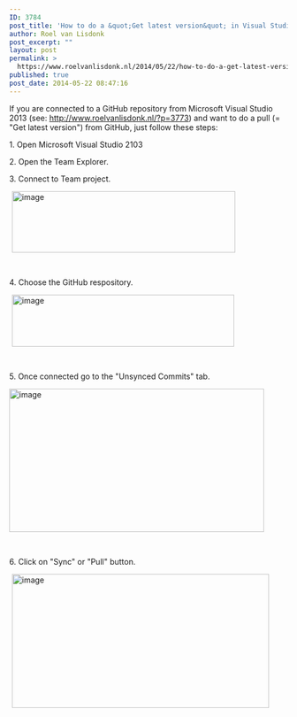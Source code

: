 ```yaml
---
ID: 3784
post_title: 'How to do a &quot;Get latest version&quot; in Visual Studio 2013 for a GitHub repository.'
author: Roel van Lisdonk
post_excerpt: ""
layout: post
permalink: >
  https://www.roelvanlisdonk.nl/2014/05/22/how-to-do-a-get-latest-version-in-visual-studio-2013-for-a-github-repository/
published: true
post_date: 2014-05-22 08:47:16
---
```

<p>If you are connected to a GitHub repository from Microsoft Visual Studio 2013 (see: <a title="http://www.roelvanlisdonk.nl/?p=3773" href="http://www.roelvanlisdonk.nl/?p=3773">http://www.roelvanlisdonk.nl/?p=3773</a>) and want to do a pull (= &quot;Get latest version&quot;) from GitHub, just follow these steps:</p>  <p>1. Open Microsoft Visual Studio 2103</p>  <p>2. Open the Team Explorer.</p>  <p>3. Connect to Team project.</p>  <p><a href="http://www.roelvanlisdonk.nl/wp-content/uploads/2014/05/image4.png" rel="lightbox"><img title="image" style="border-top: 0px; border-right: 0px; background-image: none; border-bottom: 0px; padding-top: 0px; padding-left: 0px; margin: 0px 5px; border-left: 0px; display: inline; padding-right: 0px" border="0" alt="image" src="http://www.roelvanlisdonk.nl/wp-content/uploads/2014/05/image_thumb4.png" width="404" height="111" /></a></p>  <p>&#160;</p>  <p>4. Choose the GitHub respository.</p>  <p><a href="http://www.roelvanlisdonk.nl/wp-content/uploads/2014/05/image5.png" rel="lightbox"><img title="image" style="border-top: 0px; border-right: 0px; background-image: none; border-bottom: 0px; padding-top: 0px; padding-left: 0px; margin: 0px 5px; border-left: 0px; display: inline; padding-right: 0px" border="0" alt="image" src="http://www.roelvanlisdonk.nl/wp-content/uploads/2014/05/image_thumb5.png" width="402" height="94" /></a></p>  <p>&#160;</p>  <p>5. Once connected go to the &quot;Unsynced Commits&quot; tab.</p>  <p><a href="http://www.roelvanlisdonk.nl/wp-content/uploads/2014/05/image6.png" rel="lightbox"><img title="image" style="border-top: 0px; border-right: 0px; background-image: none; border-bottom: 0px; padding-top: 0px; padding-left: 0px; margin: 0px; border-left: 0px; display: inline; padding-right: 0px" border="0" alt="image" src="http://www.roelvanlisdonk.nl/wp-content/uploads/2014/05/image_thumb6.png" width="461" height="259" /></a></p>  <p>&#160;</p>  <p>6. Click on &quot;Sync&quot; or &quot;Pull&quot; button.</p>  <p><a href="http://www.roelvanlisdonk.nl/wp-content/uploads/2014/05/image7.png" rel="lightbox"><img title="image" style="border-top: 0px; border-right: 0px; background-image: none; border-bottom: 0px; padding-top: 0px; padding-left: 0px; margin: 0px 5px; border-left: 0px; display: inline; padding-right: 0px" border="0" alt="image" src="http://www.roelvanlisdonk.nl/wp-content/uploads/2014/05/image_thumb7.png" width="465" height="242" /></a></p>